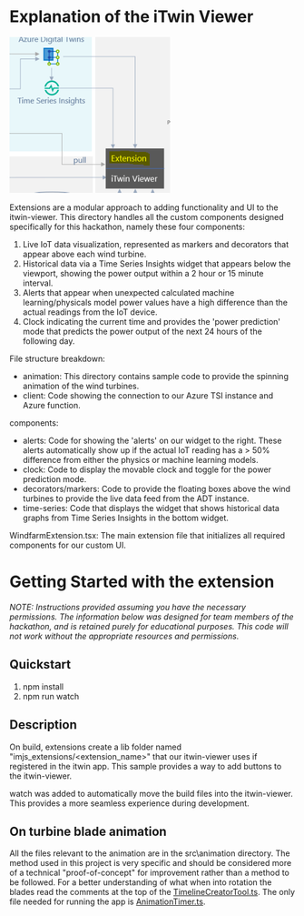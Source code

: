 # Explanation of the iTwin Viewer

![Dataflow Diagram](../images/Extension.png)

Extensions are a modular approach to adding functionality and UI to the itwin-viewer. This directory handles all the custom components designed specifically for this hackathon, namely these four components:

1) Live IoT data visualization, represented as markers and decorators that appear above each wind turbine.
2) Historical data via a Time Series Insights widget that appears below the viewport, showing the power output within a 2 hour or 15 minute interval.
3) Alerts that appear when unexpected calculated machine learning/physicals model power values have a high difference than the actual readings from the IoT device.
4) Clock indicating the current time and provides the 'power prediction' mode that predicts the power output of the next 24 hours of the following day.

File structure breakdown:

- animation: This directory contains sample code to provide the spinning animation of the wind turbines.
- client: Code showing the connection to our Azure TSI instance and Azure function.

components:
- alerts: Code for showing the 'alerts' on our widget to the right. These alerts automatically show up if the actual IoT reading has a > 50% difference from either the physics or machine learning models.
- clock: Code to display the movable clock and toggle for the power prediction mode.
- decorators/markers: Code to provide the floating boxes above the wind turbines to provide the live data feed from the ADT instance.
- time-series: Code that displays the widget that shows historical data graphs from Time Series Insights in the bottom widget.

WindfarmExtension.tsx: The main extension file that initializes all required components for our custom UI.


# Getting Started with the extension

*NOTE: Instructions provided assuming you have the necessary permissions. The information below was designed for team members of the hackathon, and is retained purely for educational purposes. This code will not work without the appropriate resources and permissions.*

## Quickstart

1. npm install
2. npm run watch

## Description

On build, extensions create a lib folder named "imjs_extensions/<extension_name>" that our itwin-viewer uses if registered in the itwin app. This sample provides a way to add buttons to the itwin-viewer.

watch was added to automatically move the build files into the itwin-viewer. This provides a more seamless experience during development.

## On turbine blade animation

All the files relevant to the animation are in the src\animation directory.  The method used in this project is very specific and should be considered more of a technical "proof-of-concept" for improvement rather than a method to be followed.  For a better understanding of what when into rotation the blades read the comments at the top of the [TimelineCreatorTool.ts](https://github.com/iModeljs-meets-AzureDT/windfarm-iot/windfarm-extension/src/animation/TimelineCreatorTool.ts).  The only file needed for running the app is [AnimationTimer.ts](https://github.com/iModeljs-meets-AzureDT/windfarm-iot/windfarm-extension/src/animation/AnimationTimer.ts).
